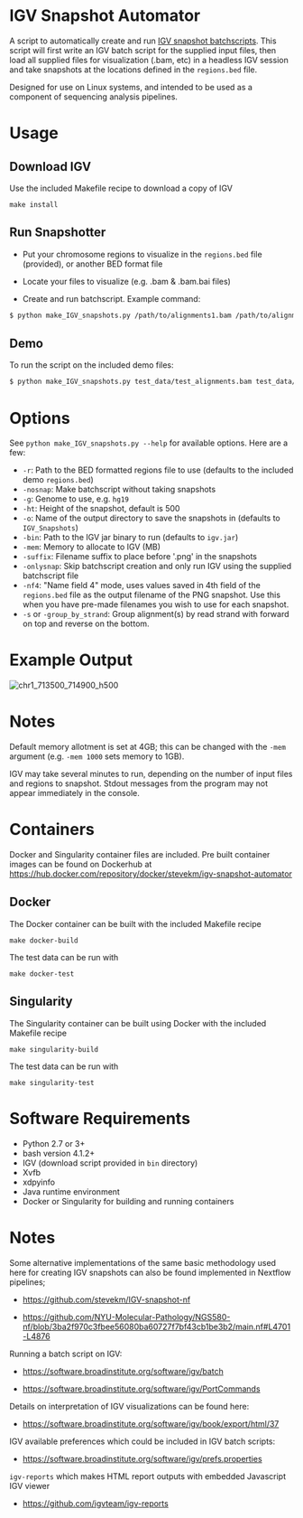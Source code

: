# IGV Snapshot Automator
A script to automatically create and run [IGV snapshot batchscripts](http://software.broadinstitute.org/software/igv/batch). This script will first write an IGV batch script for the supplied input files, then load all supplied files for visualization (.bam, etc) in a headless IGV session and take snapshots at the locations defined in the `regions.bed` file.

Designed for use on Linux systems, and intended to be used as a component of sequencing analysis pipelines.

# Usage

## Download IGV

Use the included Makefile recipe to download a copy of IGV

```
make install
```

## Run Snapshotter

- Put your chromosome regions to visualize in the `regions.bed` file (provided), or another BED format file

- Locate your files to visualize (e.g. .bam & .bam.bai files)

- Create and run batchscript. Example command:
```bash
$ python make_IGV_snapshots.py /path/to/alignments1.bam /path/to/alignments2.bam
```

## Demo

To run the script on the included demo files:

```bash
$ python make_IGV_snapshots.py test_data/test_alignments.bam test_data/test_alignments2.bam
```

# Options

See `python make_IGV_snapshots.py --help` for available options. Here are a few:

- `-r`: Path to the BED formatted regions file to use (defaults to the included demo `regions.bed`)
- `-nosnap`: Make batchscript without taking snapshots
- `-g`: Genome to use, e.g. `hg19`
- `-ht`: Height of the snapshot, default is 500
- `-o`: Name of the output directory to save the snapshots in (defaults to `IGV_Snapshots`)
- `-bin`: Path to the IGV jar binary to run (defaults to `igv.jar`)
- `-mem`: Memory to allocate to IGV (MB)
- `-suffix`: Filename suffix to place before '.png' in the snapshots
- `-onlysnap`: Skip batchscript creation and only run IGV using the supplied batchscript file
- `-nf4`: "Name field 4" mode, uses values saved in 4th field of the `regions.bed` file as the output filename of the PNG snapshot. Use this when you have pre-made filenames you wish to use for each snapshot.
- `-s` or `-group_by_strand`: Group alignment(s) by read strand with forward on top and reverse on the bottom.



# Example Output

![chr1_713500_714900_h500](https://cloud.githubusercontent.com/assets/10505524/23584731/4cf127b4-0138-11e7-838c-a947980c8520.png)

# Notes

Default memory allotment is set at 4GB; this can be changed with the `-mem` argument (e.g. `-mem 1000` sets memory to 1GB).

IGV may take several minutes to run, depending on the number of input files and regions to snapshot. Stdout messages from the program may not appear immediately in the console.

# Containers

Docker and Singularity container files are included. Pre built container images can be found on Dockerhub at https://hub.docker.com/repository/docker/stevekm/igv-snapshot-automator

## Docker

The Docker container can be built with the included Makefile recipe

```
make docker-build
```

The test data can be run with

```
make docker-test
```

## Singularity

The Singularity container can be built using Docker with the included Makefile recipe

```
make singularity-build
```

The test data can be run with

```
make singularity-test
```

# Software Requirements
- Python 2.7 or 3+
- bash version 4.1.2+
- IGV (download script provided in `bin` directory)
- Xvfb
- xdpyinfo
- Java runtime environment
- Docker or Singularity for building and running containers

# Notes

Some alternative implementations of the same basic methodology used here for creating IGV snapshots can also be found implemented in Nextflow pipelines;

- https://github.com/stevekm/IGV-snapshot-nf

- https://github.com/NYU-Molecular-Pathology/NGS580-nf/blob/3ba2f970c3fbee56080ba60727f7bf43cb1be3b2/main.nf#L4701-L4876

Running a batch script on IGV:

- https://software.broadinstitute.org/software/igv/batch

- https://software.broadinstitute.org/software/igv/PortCommands

Details on interpretation of IGV visualizations can be found here:

- https://software.broadinstitute.org/software/igv/book/export/html/37

IGV available preferences which could be included in IGV batch scripts:

- https://software.broadinstitute.org/software/igv/prefs.properties

`igv-reports` which makes HTML report outputs with embedded Javascript IGV viewer

- https://github.com/igvteam/igv-reports
